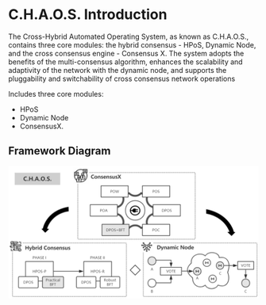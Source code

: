 # C.H.A.O.S. Introduction

The Cross-Hybrid Automated Operating System, as known as C.H.A.O.S., contains three core modules: the hybrid consensus - HPoS, Dynamic Node, and the cross consensus engine - Consensus X. The system adopts the benefits of the multi-consensus algorithm, enhances the scalability and adaptivity of the network with the dynamic node, and supports the pluggability and switchability of cross consensus network operations

Includes three core modules: 
  - HPoS 
  - Dynamic Node  
  - ConsensusX.  


## Framework Diagram  


![Framework](Pic/Framework.png)
